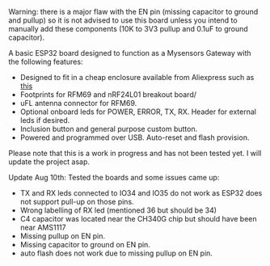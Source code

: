 Warning: there is a major flaw with the EN pin (missing capacitor to ground and pullup) so it is not advised to use this board unless you intend to manually add these components (10K to 3V3 pullup and 0.1uF to ground capacitor).

A basic ESP32 board designed to function as a Mysensors Gateway with the following features:

- Designed to fit in a cheap enclosure available from Aliexpress such as [this](https://www.aliexpress.com/item/100x60x25mm-ABS-DIY-Plastic-Electronic-Project-Box-Enclosure-Instrument/32816989679.html?spm=2114.search0104.3.14.1dba6875AXjoca&ws_ab_test=searchweb0_0,searchweb201602_3_10152_10151_10065_10344_10068_10342_10325_10546_10343_10340_10548_10341_10696_10084_10083_10618_10304_10307_10820_10843_10059_100031_524_10103_10624_10623_10622_10621_10620,searchweb201603_6,ppcSwitch_5&algo_expid=a927ddcc-0543-4e6f-9c48-a30857222de3-2&algo_pvid=a927ddcc-0543-4e6f-9c48-a30857222de3&priceBeautifyAB=0)
- Footprints for RFM69 and nRF24L01 breakout board/
- uFL antenna connector for RFM69.
- Optional onboard leds for POWER, ERROR, TX, RX. Header for external leds if desired.
- Inclusion button and general purpose custom button.
- Powered and programmed over USB. Auto-reset and flash provision.

Please note that this is a work in progress and has not been tested yet. I will update the project asap.

Update Aug 10th: Tested the boards and some issues came up:
- TX and RX leds connected to IO34 and IO35 do not work as ESP32 does not support pull-up on those pins.
- Wrong labelling of RX led (mentioned 36 but should be 34)
- C4 capacitor was located near the CH340G chip but should have been near AMS1117
- Missing pullup on EN pin.
- Missing capacitor to ground on EN pin.
- auto flash does not work due to missing pullup on EN pin.
